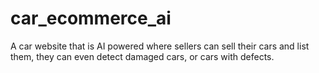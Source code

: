 # car_ecommerce_ai
A car website that is AI powered where sellers can sell their cars and list them, they can even detect damaged cars, or cars with defects.
